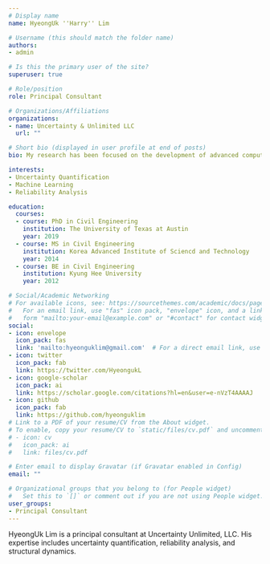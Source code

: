 ```yaml
---
# Display name
name: HyeongUk ''Harry'' Lim

# Username (this should match the folder name)
authors:
- admin

# Is this the primary user of the site?
superuser: true

# Role/position
role: Principal Consultant

# Organizations/Affiliations
organizations:
- name: Uncertainty & Unlimited LLC
  url: ""

# Short bio (displayed in user profile at end of posts)
bio: My research has been focused on the development of advanced computational methods that address uncertainty quantification, sensitivity analysis, and dimension reduction for complex engineering systems and/or structures.

interests:
- Uncertainty Quantification
- Machine Learning
- Reliability Analysis

education:
  courses:
  - course: PhD in Civil Engineering
    institution: The University of Texas at Austin
    year: 2019
  - course: MS in Civil Engineering
    institution: Korea Advanced Institute of Sciencd and Technology
    year: 2014
  - course: BE in Civil Engineering
    institution: Kyung Hee University
    year: 2012

# Social/Academic Networking
# For available icons, see: https://sourcethemes.com/academic/docs/page-builder/#icons
#   For an email link, use "fas" icon pack, "envelope" icon, and a link in the
#   form "mailto:your-email@example.com" or "#contact" for contact widget.
social:
- icon: envelope
  icon_pack: fas
  link: 'mailto:hyeonguklim@gmail.com'  # For a direct email link, use "mailto:test@example.org", or '#contact'
- icon: twitter
  icon_pack: fab
  link: https://twitter.com/HyeongukL
- icon: google-scholar
  icon_pack: ai
  link: https://scholar.google.com/citations?hl=en&user=e-nVzT4AAAAJ
- icon: github
  icon_pack: fab
  link: https://github.com/hyeonguklim
# Link to a PDF of your resume/CV from the About widget.
# To enable, copy your resume/CV to `static/files/cv.pdf` and uncomment the lines below.
# - icon: cv
#   icon_pack: ai
#   link: files/cv.pdf

# Enter email to display Gravatar (if Gravatar enabled in Config)
email: ""

# Organizational groups that you belong to (for People widget)
#   Set this to `[]` or comment out if you are not using People widget.
user_groups:
- Principal Consultant
---
```


HyeongUk Lim is a principal consultant at Uncertainty Unlimited, LLC. His expertise includes uncertainty quantification, reliability analysis, and structural dynamics.